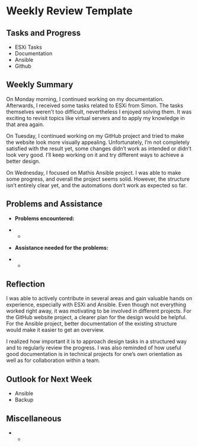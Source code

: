 # Weekly Review Template

## Tasks and Progress

- ESXi Tasks
- Documentation
- Ansible
- Github


## Weekly Summary

On Monday morning, I continued working on my documentation. Afterwards, I received some tasks related to ESXi from Simon. The tasks themselves weren't too difficult, nevertheless I enjoyed solving them. It was exciting to revisit topics like virtual servers and to apply my knowledge in that area again.

On Tuesday, I continued working on my GitHub project and tried to make the website look more visually appealing. Unfortunately, I’m not completely satisfied with the result yet, some changes didn’t work as intended or didn’t look very good. I’ll keep working on it and try different ways to achieve a better design.

On Wednesday, I focused on Mathis Ansible project. I was able to make some progress, and overall the project seems solid. However, the structure isn’t entirely clear yet, and the automations don’t work as expected so far.



## Problems and Assistance

- **Problems encountered:**

- -

- **Assistance needed for the problems:**

- -


## Reflection

I was able to actively contribute in several areas and gain valuable hands on experience, especially with ESXi and Ansible. Even though not everything worked right away, it was motivating to be involved in different projects. For the GitHub website project, a clearer plan for the design would be helpful. For the Ansible project, better documentation of the existing structure would make it easier to get an overview.

I realized how important it is to approach design tasks in a structured way and to regularly review the progress. I was also reminded of how useful good documentation is in technical projects for one’s own orientation as well as for collaboration within a team.


## Outlook for Next Week

- Ansible
- Backup


## Miscellaneous

- -

